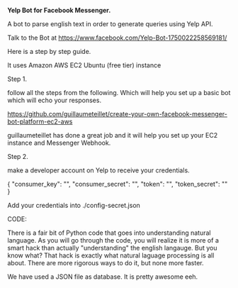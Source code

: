<b>Yelp Bot for Facebook Messenger. </b>

A bot to parse english text in order to generate queries using Yelp API.

Talk to the Bot at https://www.facebook.com/Yelp-Bot-1750022258569181/

Here is a step by step guide.

It uses Amazon AWS EC2 Ubuntu (free tier) instance

Step 1.

follow all the steps from the following. Which will help you set up a basic bot which will echo your responses.

https://github.com/guillaumeteillet/create-your-own-facebook-messenger-bot-platform-ec2-aws

guillaumeteillet has done a great job and it will help you set up your EC2 instance and Messenger Webhook.

Step 2.

make a developer account on Yelp to receive your credentials.

{
    "consumer_key": "",
    "consumer_secret": "",
    "token": "",
    "token_secret": ""
}

Add your credentials into ./config-secret.json

CODE:

There is a fair bit of Python code that goes into understanding natural language. As you will go through the code, you will realize it is more of a smart hack than actually "understanding" the english langauge. But you know what? That hack is exactly what natural laguage processing is all about. There are more rigorous ways to do it, but none more faster.

We have used a JSON file as database. It is pretty awesome eeh.
